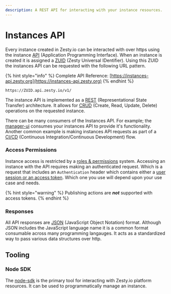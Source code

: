 ```yaml
---
description: A REST API for interacting with your instance resources.
---
```


# Instances API

Every instance created in Zesty.io can be interacted with over https using the instance [API](https://en.wikipedia.org/wiki/Application\_programming\_interface) (Application Programming Interface). When an instance is created it is assigned a [ZUID](https://github.com/zesty-io/zuid-specification) (Zesty Universal IDentifier). Using this ZUID the instances API can be requested with the following URL pattern.

{% hint style="info" %}
Complete API Reference: [https://instances-api.zesty.org](https://instances-api.zesty.org)
{% endhint %}

```
https://ZUID.api.zesty.io/v1/
```

The instance API is implemented as a [REST](https://restfulapi.net/) (Representational State Transfer) architecture. It allows for [CRUD](https://en.wikipedia.org/wiki/Create,\_read,\_update\_and\_delete) (Create, Read, Update, Delete) operations on the requested instance.

There can be many consumers of the Instances API. For example; the [manager-ui](https://zesty.org/services/manager-ui) consumes your instances API to provide it's functionality. Another common example is making instances API requests as part of a [CI/CD](https://en.wikipedia.org/wiki/Continuous\_integration) (Continuous Integration/Continuous Development) flow.

### Access Permissions

Instance access is restricted by a [roles & permissions](https://zesty.org/getting-started/roles-and-permissions) system. Accessing an instance with the API requires making an authenticated request. Which is a request that includes an `Authentication` header which contains either a [user session or an access token](https://zesty.org/apis/auth-api). Which one you use will depend upon your use case and needs.

{% hint style="warning" %}
Publishing actions are _**not**_ supported with access tokens.
{% endhint %}

### Responses

All API responses are [JSON](https://www.json.org/json-en.html) (JavaScript Object Notation) format. Although JSON includes the JavaScript language name it is a common format consumable across many programming langauges. It acts as a standardized way to pass various data structures over http.

## Tooling

### Node SDK

The [node-sdk](https://www.npmjs.com/package/@zesty-io/sdk) is the primary tool for interacting with Zesty.io platform resources. It can be used to programmatically manage an instance.
